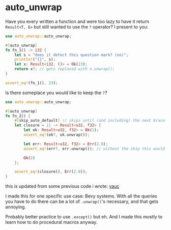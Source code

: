 # auto_unwrap

Have you every written a function and were too lazy to have it return `Result<T, E>` but still wanted to use the `?` operator? I present to you:

```rs
use auto_unwrap::auto_unwrap;

#[auto_unwrap]
fn fn_1() -> i32 {
    let s = "does it detect this question mark? (no)";
    println!("{}", s);
    let x: Result<i32, ()> = Ok(23);
    return x?; // gets replaced with x.unwrap();
}

assert_eq!(fn_1(), 23);
```

Is there someplace you would like to keep the `?`?

```rs
use auto_unwrap::auto_unwrap;

#[auto_unwrap]
fn fn_2() {
    #[skip_auto_default] // skips until (and including) the next brace-delimited group or semicolon
    let closure = || -> Result<u32, f32> {
        let ok: Result<u32, f32> = Ok(1);
        assert_eq!(ok?, ok.unwrap());

        let err: Result<u32, f32> = Err(2.0);
        assert_eq!(err?, err.unwrap()); // without the skip this would panic!

        Ok(2)
    };

    assert_eq!(closure(), Err(2.0));
}
```

this is updated from some previous code i wrote: [yauc](https://github.com/aspiringLich/yauc)

I made this for one specific use case: Bevy systems. With all the queries you have to do there can be a lot of `.unwrap()`'s necessary, and that gets annoying.

Probably better practice to use `.except()` but eh. And I made this mostly to learn how to do procedural macros anyway.
